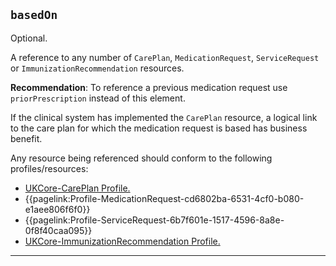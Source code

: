 ## `basedOn`

Optional.

A reference to any number of `CarePlan`, `MedicationRequest`, `ServiceRequest` or `ImmunizationRecommendation` resources.

**Recommendation**: To reference a previous medication request use `priorPrescription` instead of this element.

If the clinical system has implemented the `CarePlan` resource, a logical link to the care plan for which the medication request is based has business benefit.

Any resource being referenced should conform to the following profiles/resources:

- <a href="https://simplifier.net/hl7fhirukcorer4/ukcorecareplan">UKCore-CarePlan Profile.</a>
- {{pagelink:Profile-MedicationRequest-cd6802ba-6531-4cf0-b080-e1aee806f6f0}}
- {{pagelink:Profile-ServiceRequest-6b7f601e-1517-4596-8a8e-0f8f40caa095}}
- <a href="https://www.hl7.org/fhir/r4/immunizationrecommendation.html">UKCore-ImmunizationRecommendation Profile.</a>


---
